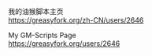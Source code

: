 我的油猴脚本主页  
https://greasyfork.org/zh-CN/users/2646

My GM-Scripts Page  
https://greasyfork.org/users/2646

